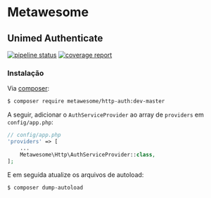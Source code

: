 # Metawesome
## Unimed Authenticate

[![pipeline status](http://gitlab.meta.com.br/meta-awesome/http-auth/badges/master/pipeline.svg)](http://gitlab.meta.com.br/meta-awesome/http-auth/commits/master) [![coverage report](http://gitlab.meta.com.br/meta-awesome/http-auth/badges/master/coverage.svg)](http://gitlab.meta.com.br/meta-awesome/http-auth/commits/master)

### Instalação

Via [composer](http://getcomposer.org):

```bash
$ composer require metawesome/http-auth:dev-master
```

A seguir, adicionar o `AuthServiceProvider` ao array de `providers` em `config/app.php`:

```php
// config/app.php
'providers' => [
    ...
    Metawesome\Http\AuthServiceProvider::class,
];
```

E em seguida atualize os arquivos de autoload:

```bash
$ composer dump-autoload
```